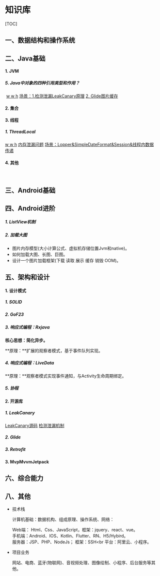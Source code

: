 # 知识库

[TOC]

## 一、数据结构和操作系统





## 二、Java基础

#### 1. JVM



##### 5. Java中对象的四种引用类型和作用？

​	[w w h](https://www.cnblogs.com/yaowen/p/10841683.html)   [场景：1.检测泄漏LeakCanary原理](在下面开源库) [ 2. Glide图片缓存]()	

#### 2. 集合



#### 3. 线程

##### 1. ThreadLocal

[w w h](https://www.cnblogs.com/fsmly/p/11020641.html)  [内存泄漏问题](https://blog.csdn.net/jh39456194/article/details/107304997) [场景：Lopper&SimpleDateFormat&Session&线程内数据传递]()



#### 4. 其他

​	



## 三、Android基础





## 四、Android进阶

##### 1. ListView机制

##### 2. 加载大图

- 图片内存模型(大小计算公式、虚拟机存储位置Jvm和native)。
- 如何加载大图、长图、巨图。
- 设计一个图片加载框架(下载 读取 展示 缓存 销毁 OOM)。





## 五、架构和设计

#### 1. 设计模式

##### 1. SOLID

##### 2. GoF23

##### 3. 响应式编程：Rxjava

**核心思想：简化异步。**

**原理：**扩展的观察者模式，基于事件队列实现。

##### 4. 响应式编程：LiveData

**原理：**观察者模式实现事件通知，与Activity生命周期绑定。

##### 5. 协程

#### 2. 开源库

##### 1. LeakCanary

[LeakCanary源码](https://square.github.io/leakcanary/fundamentals-how-leakcanary-works/) [检测泄漏机制](https://www.jianshu.com/p/87f2ba180066?utm_source=desktop&utm_medium=timeline)

##### 2. Glide

##### 3. Retrofit

#### 3. MvpMvvmJetpack



## 六、综合能力

#### 

## 八、其他

- 技术栈

  计算机基础：数据机构、组成原理、操作系统、网络：<br>

  Web端： Html、Css、JavaScript，框架：jquery、react、vue。<br>
  手机端：Android、IOS、Kotlin、Flutter、RN、H5/Hybird。<br>
  服务器：JSP、PHP、NodeJs； 框架：SSH<br
  平台：阿里云、小程序。<br>

- 项目业务

  网站、电商、蓝牙(物联网)、音视频处理、图像绘制、小程序、后台服务等其他。

